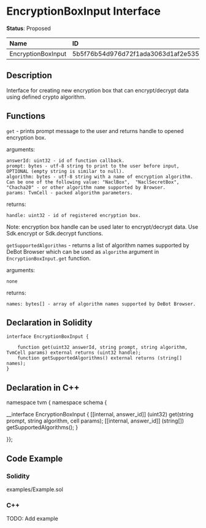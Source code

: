 
# EncryptionBoxInput Interface

**Status**: Proposed

| Name               | ID                                                                |
| :----------------- | :---------------------------------------------------------------- |
| EncryptionBoxInput | 5b5f76b54d976d72f1ada3063d1af2e5352edaf1ba86b3b311170d4d81056d61  |


## Description

Interface for creating new encryption box that can encrypt/decrypt data using defined crypto algorithm.


## Functions

`get` - prints prompt message to the user and returns handle to opened encryption box.

arguments:

    answerId: uint32 - id of function callback.
    prompt: bytes - utf-8 string to print to the user before input, OPTIONAL (empty string is similar to null).
    algorithm: bytes - utf-8 string with a name of encryption algorithm. Can be one of the following value: "NaclBox",  "NaclSecretBox", "Chacha20" - or other algorithm name supported by Browser.
    params: TvmCell - packed algorithm parameters.

returns:

	handle: uint32 - id of registered encryption box.

Note: encryption box handle can be used later to encrypt/decrypt data. Use Sdk.encrypt or Sdk.decrypt functions.

`getSupportedAlgorithms` - returns a list of algorithm names supported by DeBot Browser which can be used as `algorithm` argument in `EncryptionBoxInput.get` function.

arguments:

    none

returns:

    names: bytes[] - array of algorithm names supported by DeBot Browser.

## Declaration in Solidity

```solidity
interface EncryptionBoxInput {

	function get(uint32 answerId, string prompt, string algorithm, TvmCell params) external returns (uint32 handle);
    function getSupportedAlgorithms() external returns (string[] names);
}
```

## Declaration in C++

namespace tvm { namespace schema {

__interface EncryptionBoxInput {
	[[internal, answer_id]]
	(uint32) get(string prompt, string algorithm, cell params);
    [[internal, answer_id]]
    (string[]) getSupportedAlgorithms();
}

}};


## Code Example

### Solidity

examples/Example.sol


### C++

TODO: Add example
